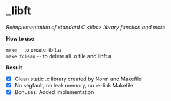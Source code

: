 # _libft

*Reimplementation of standard C &lt;libc> library function and more*

**How to use**

```make``` -- to create libft.a   
```make fclean``` -- to delete all .o file and libft.a

**Result**

- [x] Clean static .c library created by Norm and Makefile
- [x] No segfault, no leak memory, no re-link Makefile
- [x] Bonuses: Added <list> implementation
